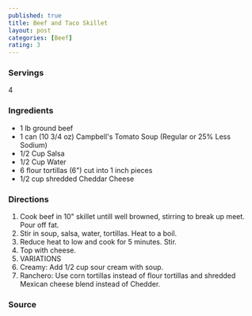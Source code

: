 ```yaml
---
published: true
title: Beef and Taco Skillet
layout: post
categories: [Beef]
rating: 3
---
```

### Servings
4

### Ingredients
- 1 lb ground beef
- 1 can (10 3/4 oz) Campbell's Tomato Soup (Regular or 25% Less Sodium)
- 1/2 Cup Salsa
- 1/2 Cup Water
- 6 flour tortillas (6") cut into 1 inch pieces
- 1/2 cup shredded Cheddar Cheese

### Directions
1. Cook beef in 10" skillet untill well browned, stirring to break up meet. Pour off fat.
2. Stir in soup, salsa, water, tortillas. Heat to a boil.
3. Reduce heat to low and cook for 5 minutes. Stir.
4. Top with cheese.
5. VARIATIONS
6. Creamy: Add 1/2 cup sour cream with soup.
7. Ranchero: Use corn tortillas instead of flour tortillas and shredded Mexican cheese blend instead of Chedder.

### Source


